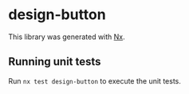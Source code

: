 # design-button

This library was generated with [Nx](https://nx.dev).

## Running unit tests

Run `nx test design-button` to execute the unit tests.
